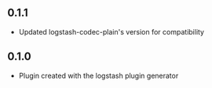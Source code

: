 ## 0.1.1
  - Updated logstash-codec-plain's version for compatibility
## 0.1.0
  - Plugin created with the logstash plugin generator
